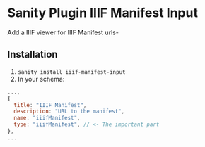 # Sanity Plugin IIIF Manifest Input

Add a IIIF viewer for IIIF Manifest urls-

## Installation

1. `sanity install iiif-manifest-input`
2. In your schema:

```js
...,
{
  title: "IIIF Manifest",
  description: "URL to the manifest",
  name: "iiifManifest",
  type: "iiifManifest", // <- The important part
},
...
```
